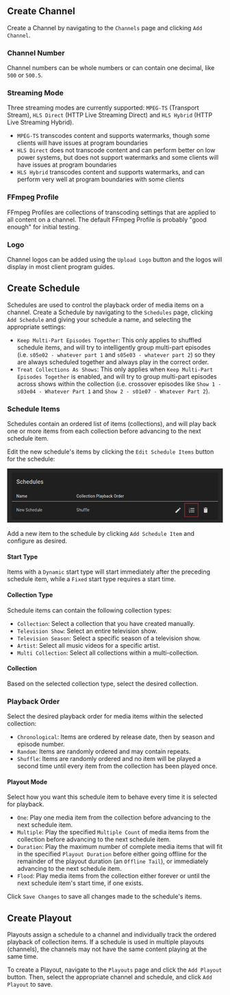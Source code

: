 ﻿## Create Channel

Create a Channel by navigating to the `Channels` page and clicking `Add Channel`.

### Channel Number

Channel numbers can be whole numbers or can contain one decimal, like `500` or `500.5`.

### Streaming Mode

Three streaming modes are currently supported: `MPEG-TS` (Transport Stream), `HLS Direct` (HTTP Live Streaming Direct) and `HLS Hybrid` (HTTP Live Streaming Hybrid).

* `MPEG-TS` transcodes content and supports watermarks, though some clients will have issues at program boundaries
* `HLS Direct` does not transcode content and can perform better on low power systems, but does not support watermarks and some clients will have issues at program boundaries
* `HLS Hybrid` transcodes content and supports watermarks, and can perform very well at program boundaries with some clients

### FFmpeg Profile

FFmpeg Profiles are collections of transcoding settings that are applied to all content on a channel.
The default FFmpeg Profile is probably "good enough" for initial testing.

### Logo

Channel logos can be added using the `Upload Logo` button and the logos will display in most client program guides.

## Create Schedule

Schedules are used to control the playback order of media items on a channel.
Create a Schedule by navigating to the `Schedules` page, clicking `Add Schedule` and giving your schedule a name, and selecting the appropriate settings:

* `Keep Multi-Part Episodes Together`: This only applies to shuffled schedule items, and will try to intelligently group multi-part episodes (i.e. `s05e02 - whatever part 1` and `s05e03 - whatever part 2`) so they are always scheduled together and always play in the correct order.
* `Treat Collections As Shows`: This only applies when `Keep Multi-Part Episodes Together` is enabled, and will try to group multi-part episodes across shows within the collection (i.e. crossover episodes like `Show 1 - s03e04 - Whatever Part 1` and `Show 2 - s01e07 - Whatever Part 2`).

### Schedule Items

Schedules contain an ordered list of items (collections), and will play back one or more items from each collection before advancing to the next schedule item.

Edit the new schedule's items by clicking the `Edit Schedule Items` button for the schedule:

![Schedules Edit Schedule Items Button](../images/schedules-edit-schedule-items.png)

Add a new item to the schedule by clicking `Add Schedule Item` and configure as desired.

#### Start Type

Items with a `Dynamic` start type will start immediately after the preceding schedule item, while a `Fixed` start type requires a start time.

#### Collection Type

Schedule items can contain the following collection types:

- `Collection`: Select a collection that you have created manually.
- `Television Show`: Select an entire television show.
- `Television Season`: Select a specific season of a television show.
- `Artist`: Select all music videos for a specific artist.
- `Multi Collection`: Select all collections within a multi-collection.

#### Collection

Based on the selected collection type, select the desired collection.

### Playback Order

Select the desired playback order for media items within the selected collection:

- `Chronological`: Items are ordered by release date, then by season and episode number.
- `Random`: Items are randomly ordered and may contain repeats.
- `Shuffle`: Items are randomly ordered and no item will be played a second time until every item from the collection has been played once.

#### Playout Mode

Select how you want this schedule item to behave every time it is selected for playback.

- `One`: Play one media item from the collection before advancing to the next schedule item.
- `Multiple`: Play the specified `Multiple Count` of media items from the collection before advancing to the next schedule item.
- `Duration`: Play the maximum number of complete media items that will fit in the specified `Playout Duration` before either going offline for the remainder of the playout duration (an `Offline Tail`), or immediately advancing to the next schedule item.
- `Flood`: Play media items from the collection either forever or until the next schedule item's start time, if one exists.

Click `Save Changes` to save all changes made to the schedule's items.

## Create Playout

Playouts assign a schedule to a channel and individually track the ordered playback of collection items.
If a schedule is used in multiple playouts (channels), the channels may not have the same content playing at the same time.

To create a Playout, navigate to the `Playouts` page and click the `Add Playout` button. Then, select the appropriate channel and schedule, and click `Add Playout` to save.
